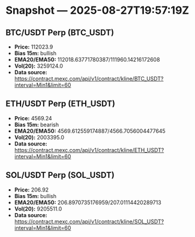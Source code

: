 # Snapshot — 2025-08-27T19:57:19Z

## BTC/USDT Perp (BTC_USDT)
- **Price:** 112023.9
- **Bias 15m:** bullish
- **EMA20/EMA50:** 112018.63771780387/111960.14216172608
- **Vol(20):** 3259124.0
- **Data source:** https://contract.mexc.com/api/v1/contract/kline/BTC_USDT?interval=Min1&limit=60

## ETH/USDT Perp (ETH_USDT)
- **Price:** 4569.24
- **Bias 15m:** bearish
- **EMA20/EMA50:** 4569.612559174887/4566.7056004477645
- **Vol(20):** 2003395.0
- **Data source:** https://contract.mexc.com/api/v1/contract/kline/ETH_USDT?interval=Min1&limit=60

## SOL/USDT Perp (SOL_USDT)
- **Price:** 206.92
- **Bias 15m:** bullish
- **EMA20/EMA50:** 206.8970735176959/207.01114420289713
- **Vol(20):** 9205511.0
- **Data source:** https://contract.mexc.com/api/v1/contract/kline/SOL_USDT?interval=Min1&limit=60
